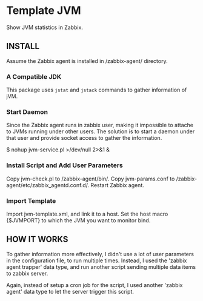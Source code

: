 Template JVM
============

Show JVM statistics in Zabbix.

INSTALL
-------

Assume the Zabbix agent is installed in /zabbix-agent/ directory.

### A Compatible JDK

This package uses `jstat` and `jstack` commands to gather information of jVM.

### Start Daemon

Since the Zabbix agent runs in zabbix user, making it impossible to attache to JVMs running under other users. The solution is to start a daemon under that user and provide socket access to gather the information.

$ nohup jvm-service.pl >/dev/null 2>&1 &

### Install Script and Add User Parameters

Copy jvm-check.pl to /zabbix-agent/bin/. Copy jvm-params.conf to /zabbix-agent/etc/zabbix_agentd.conf.d/. Restart Zabbix agent.

### Import Template

Import jvm-template.xml, and link it to a host. Set the host macro {$JVMPORT} to which the JVM you want to monitor bind.

HOW IT WORKS
------------

To gather information more effectively, I didn't use a lot of user parameters in the configuration file, to run multiple times. Instead, I used the 'zabbix agent trapper' data type, and run another script sending multiple data items to zabbix server.

Again, instead of setup a cron job for the script, I used another 'zabbix agent' data type to let the server trigger this script.
